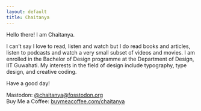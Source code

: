 ```yaml
---
layout: default
title: Chaitanya
---
```

Hello there! I am Chaitanya.

I can’t say I love to read, listen and watch but I do read books and articles, listen to podcasts and watch a very small subset of videos and movies. I am enrolled in the Bachelor of Design programme at the Department of Design, IIT Guwahati. My interests in the field of design include typography, type design, and creative coding.

Have a good day!

Mastodon: <a rel="me" href="https://fosstodon.org/@chaitanya">@chaitanya@fosstodon.org</a><br>
Buy Me a Coffee: [buymeacoffee.com/chaitanya](https://www.buymeacoffee.com/chaitanya)